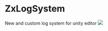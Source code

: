 # ZxLogSystem
New and custom log system for unity editor
![](https://gifdb.com/images/high/anime-naughty-young-girl-3gvj176e7l4g7xfd.gif)
